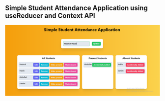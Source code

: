 ## Simple Student Attendance Application using useReducer and Context API

![simple-student-attendance-application](./src/assets/simple-student-attendance-application.png)
